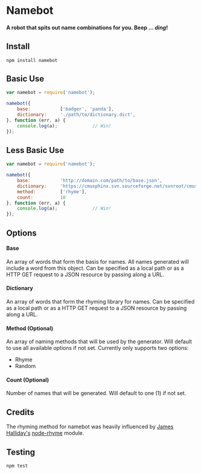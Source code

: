 # Namebot
#### A robot that spits out name combinations for you. Beep <buzz> ... *ding*!

## Install
	npm install namebot

## Basic Use
```javascript
var namebot = require('namebot');

namebot({
	base: 			['badger', 'panda'],
	dictionary: 	'./path/to/dictionary.dict',
}, function (err, a) {
	console.log(a);  			// Win!
});
````

## Less Basic Use
```javascript
var namebot = require('namebot');

namebot({
	base: 			'http://domain.com/path/to/base.json',
	dictionary: 	'https://cmusphinx.svn.sourceforge.net/svnroot/cmusphinx/trunk/cmudict/cmudict.0.7a',
	method: 		['rhyme'],
	count: 			10
}, function (err, a) {
	console.log(a);  			// Win!
});
````

## Options
#### Base
An array of words that form the basis for names. All names generated will include a word from this object. Can be specified as a local path or as a HTTP GET request to a JSON resource by passing along a URL.

#### Dictionary
An array of words that form the rhyming library for names. Can be specified as a local path or as a HTTP GET request to a JSON resource by passing along a URL.

#### Method (Optional)
An array of naming methods that will be used by the generator. Will default to use all available options if not set. Currently only supports two options:
- Rhyme
- Random

#### Count (Optional)
Number of names that will be generated. Will default to one (1) if not set.

## Credits
The rhyming method for namebot was heavily influenced by [James Halliday's](http://substack.net/) [node-rhyme](https://github.com/substack/node-rhyme) module.

## Testing
	npm test